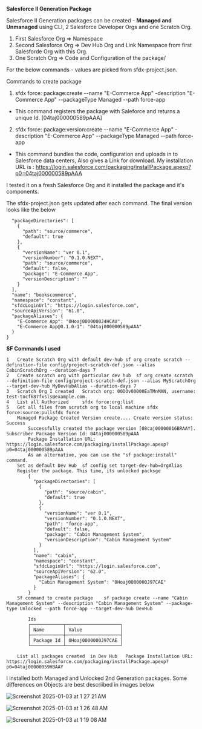 
**Salesforce II Generation Package**

Salesforce II Generation packages can be created - **Managed and Unmanaged** using CLI, 2 Salesforce Developer Orgs and one Scratch Org. 

1. First Salesforce Org => Namespace
2. Second Salesforce Org => Dev Hub Org and Link Namespace from first Salesforde Org with this Org. 
3. One Scratch Org => Code and Configuration of the package/

For the below commands - values are picked from sfdx-project.json. 

Commands to create package
1. sfdx force: package:create --name "E-Commerce App" -description "E-Commerce App" --packageType Managed --path force-app
- This command registers the package with Saleforce and returns a unique Id. [04taj000000589pAAA]

2. sfdx force: package:version:create --name "E-Commerce App" -description "E-Commerce App" --packageType Managed --path force-app
- This command bundles the code, configuration and uploads in to Salesforce data centers, Also gives a Link for download. My installation URL is
: https://login.salesforce.com/packaging/installPackage.apexp?p0=04taj000000589pAAA

I tested it on a fresh Salesforce Org and it installed the package and it's components.   

The sfdx-project.json gets updated after each command. The final version looks like the below

```{
  "packageDirectories": [
    {
      "path": "source/commerce",
      "default": true
    },
    {
      "versionName": "ver 0.1",
      "versionNumber": "0.1.0.NEXT",
      "path": "source/commerce",
      "default": false,
      "package": "E-Commerce App",
      "versionDescription": ""
    }
  ],
  "name": "bookscommerce",
  "namespace": "constant",
  "sfdcLoginUrl": "https://login.salesforce.com",
  "sourceApiVersion": "61.0",
  "packageAliases": {
    "E-Commerce App": "0Hoaj0000000J4HCAU",
    "E-Commerce App@0.1.0-1": "04taj000000589pAAA"
  }
}
```

**SF Commands I used**

```
1	Create Scratch Org with default dev-hub	sf org create scratch --definition-file config/project-scratch-def.json --alias CabinScratchOrg --duration-days 7
2	Create scratch org with particular dev hub	sf org create scratch --definition-file config/project-scratch-def.json --alias MyScratchOrg --target-dev-hub MyDevHubAlias --duration-days 7
3	Scratch Org I created	Scratch org: 00DOv00000EaTMnMAN, username: test-tocfk87fxsls@example.com.
4	List all Authorized 	sfdx force:org:list
5	Get all files from scratch org to local machine	sfdx force:source:pullsfdx force
	Managed Package Created	Version create.... Create version status: Success
		Successfully created the package version [08caj00000016BRAAY]. Subscriber Package Version Id: 04taj000000589pAAA
		Package Installation URL: https://login.salesforce.com/packaging/installPackage.apexp?p0=04taj000000589pAAA
		As an alternative, you can use the "sf package:install" command.
	Set as default Dev Hub	sf config set target-dev-hub=OrgAlias
	Register the package. This time, its unlocked packsge	
		{
		  "packageDirectories": [
		    {
		      "path": "source/cabin",
		      "default": true
		    },
		    {
		      "versionName": "ver 0.1",
		      "versionNumber": "0.1.0.NEXT",
		      "path": "force-app",
		      "default": false,
		      "package": "Cabin Management System",
		      "versionDescription": "Cabin Management System"
		    }
		  ],
		  "name": "cabin",
		  "namespace": "constant",
		  "sfdcLoginUrl": "https://login.salesforce.com",
		  "sourceApiVersion": "62.0",
		  "packageAliases": {
		    "Cabin Management System": "0Hoaj0000000J97CAE"
		  }
		}
	Sf command to create package	sf package create --name "Cabin Management System" --description "Cabin Management System" --package-type Unlocked --path force-app --target-dev-hub DevHub
		
		Ids
		┌────────────┬────────────────────┐
		│ Name       │ Value              │
		├────────────┼────────────────────┤
		│ Package Id │ 0Hoaj0000000J97CAE │
		└────────────┴────────────────────┘
		        
	List all packages created  in Dev Hub 	Package Installation URL: https://login.salesforce.com/packaging/installPackage.apexp?p0=04taj00000059HBAAY
```

I installed both Managed and Unlocked 2nd Generation packages. Some differences on Objects are  best descriibed in images below

![Screenshot 2025-01-03 at 1 27 21 AM](https://github.com/user-attachments/assets/72a0f9da-fe55-4808-9153-8d894b702d1e)

![Screenshot 2025-01-03 at 1 26 48 AM](https://github.com/user-attachments/assets/cabd7544-2a11-4b3a-bacf-c62a650d3147)


![Screenshot 2025-01-03 at 1 19 08 AM](https://github.com/user-attachments/assets/aaf800d2-d035-4aa0-8737-1a6a1c964a4b)








